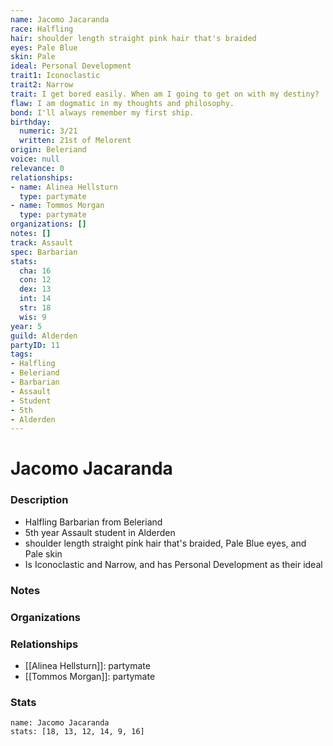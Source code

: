 ```yaml
---
name: Jacomo Jacaranda
race: Halfling
hair: shoulder length straight pink hair that's braided
eyes: Pale Blue
skin: Pale
ideal: Personal Development
trait1: Iconoclastic
trait2: Narrow
trait: I get bored easily. When am I going to get on with my destiny?
flaw: I am dogmatic in my thoughts and philosophy.
bond: I'll always remember my first ship.
birthday:
  numeric: 3/21
  written: 21st of Melorent
origin: Beleriand
voice: null
relevance: 0
relationships:
- name: Alinea Hellsturn
  type: partymate
- name: Tommos Morgan
  type: partymate
organizations: []
notes: []
track: Assault
spec: Barbarian
stats:
  cha: 16
  con: 12
  dex: 13
  int: 14
  str: 18
  wis: 9
year: 5
guild: Alderden
partyID: 11
tags:
- Halfling
- Beleriand
- Barbarian
- Assault
- Student
- 5th
- Alderden
---
```

# Jacomo Jacaranda
### Description
- Halfling Barbarian from Beleriand
- 5th year Assault student in Alderden
- shoulder length straight pink hair that's braided, Pale Blue eyes, and Pale skin
- Is Iconoclastic and Narrow, and has Personal Development as their ideal

### Notes

### Organizations

### Relationships
- [[Alinea Hellsturn]]: partymate
- [[Tommos Morgan]]: partymate

### Stats
```statblock
name: Jacomo Jacaranda
stats: [18, 13, 12, 14, 9, 16]
```